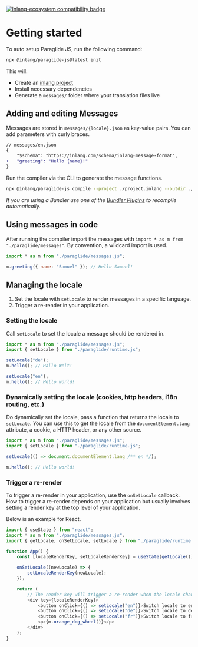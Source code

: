 [![Inlang-ecosystem compatibility badge](https://cdn.jsdelivr.net/gh/opral/monorepo@main/inlang/assets/md-badges/inlang.svg)](https://inlang.com)

# Getting started

To auto setup Paraglide JS, run the following command:

```bash
npx @inlang/paraglide-js@latest init
```

This will:

- Create an [inlang project](https://inlang.com/documentation/concept/project)
- Install necessary dependencies
- Generate a `messages/` folder where your translation files live

## Adding and editing Messages

Messages are stored in `messages/{locale}.json` as key-value pairs. You can add parameters with curly braces.

```diff
// messages/en.json
{
	"$schema": "https://inlang.com/schema/inlang-message-format",
+ 	"greeting": "Hello {name}!"
}
```

Run the compiler via the CLI to generate the message functions.

```bash
npx @inlang/paraglide-js compile --project ./project.inlang --outdir ./src/paraglide
```

_If you are using a Bundler use one of the [Bundler Plugins](usage#usage-with-a-bundler) to recompile automatically._

## Using messages in code

After running the compiler import the messages with `import * as m from "./paraglide/messages"`. By convention, a wildcard import is used.

```js
import * as m from "./paraglide/messages.js";

m.greeting({ name: "Samuel" }); // Hello Samuel!
```

## Managing the locale

1. Set the locale with `setLocale` to render messages in a specific language.
2. Trigger a re-render in your application. 

### Setting the locale

Call `setLocale` to set the locale a message should be rendered in. 

```js
import * as m from "./paraglide/messages.js";
import { setLocale } from "./paraglide/runtime.js";

setLocale("de");
m.hello(); // Hallo Welt!

setLocale("en");
m.hello(); // Hello world!
```

### Dynamically setting the locale (cookies, http headers, i18n routing, etc.)

Do dynamically set the locale, pass a function that returns the locale to `setLocale`. You can use this to get the locale from the `documentElement.lang` attribute, a cookie, a HTTP header, or any other source.

```js
import * as m from "./paraglide/messages.js";
import { setLocale } from "./paraglide/runtime.js";

setLocale(() => document.documentElement.lang /** en */);

m.hello(); // Hello world!
```

### Trigger a re-render 

To trigger a re-render in your application, use the `onSetLocale` callback. How to trigger a re-render depends on your application but usually involves setting a render key at the top level of your application. 

Below is an example for React.

```js
import { useState } from "react";
import * as m from "./paraglide/messages.js";
import { getLocale, onSetLocale, setLocale } from "./paraglide/runtime.js";

function App() {
	const [localeRenderKey, setLocaleRenderKey] = useState(getLocale());

	onSetLocale((newLocale) => {
		setLocaleRenderKey(newLocale);
	});

	return (
		// The render key will trigger a re-render when the locale changes
		<div key={localeRenderKey}>
			<button onClick={() => setLocale("en")}>Switch locale to en</button>
			<button onClick={() => setLocale("de")}>Switch locale to de</button>
			<button onClick={() => setLocale("fr")}>Switch locale to fr</button>
			<p>{m.orange_dog_wheel()}</p>
		</div>
	);
}
```

